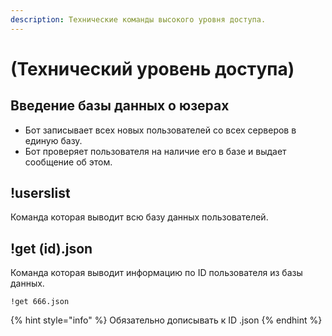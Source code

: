 ```yaml
---
description: Технические команды высокого уровня доступа.
---
```


# \(Технический уровень доступа\)

## Введение базы данных о юзерах

* Бот записывает всех новых пользователей со всех серверов в единую базу.
* Бот проверяет пользователя на наличие его в базе и выдает сообщение об этом.

## !userslist

Команда которая выводит всю базу данных пользователей.

## !get \(id\).json

Команда которая выводит информацию по ID пользователя из базы данных.

```text
!get 666.json
```

{% hint style="info" %}
Обязательно дописывать к ID .json
{% endhint %}

## 



